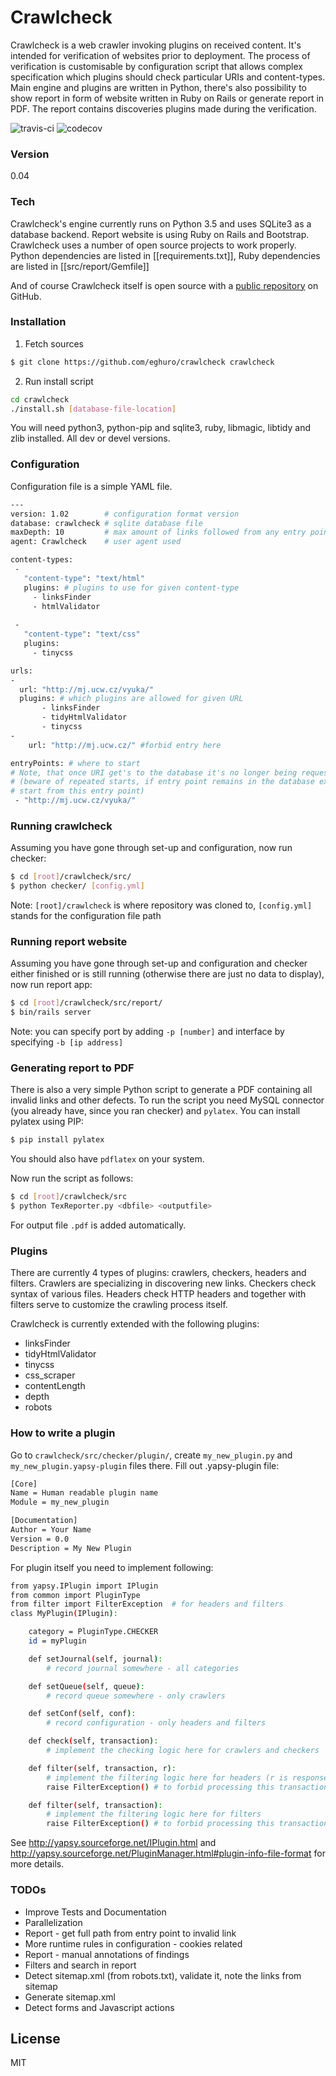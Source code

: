# Crawlcheck

Crawlcheck is a web crawler invoking plugins on received content. It's intended for verification of websites prior to deployment. The process of verification is customisable by configuration script that allows complex specification which plugins should check particular URIs and content-types. Main engine and plugins are written in Python, there's also possibility to show report in form of website written in Ruby on Rails or generate report in PDF. The report contains discoveries plugins made during the verification.

![travis-ci](https://api.travis-ci.org/eghuro/crawlcheck.svg?branch=master) ![codecov](https://img.shields.io/codecov/c/github/eghuro/crawlcheck/master.svg)

### Version
0.04

### Tech

Crawlcheck's engine currently runs on Python 3.5 and uses SQLite3 as a database backend. Report website is using Ruby on Rails and Bootstrap.
Crawlcheck uses a number of open source projects to work properly. Python dependencies are listed in [[requirements.txt]], Ruby dependencies are listed in [[src/report/Gemfile]]

And of course Crawlcheck itself is open source with a [public repository](https://github.com/eghuro/crawlcheck) on GitHub.

### Installation

1) Fetch sources
```sh
$ git clone https://github.com/eghuro/crawlcheck crawlcheck
```

2) Run install script
```sh
cd crawlcheck
./install.sh [database-file-location]
```
You will need python3, python-pip and sqlite3, ruby, libmagic, libtidy and zlib installed. All dev or devel versions.

### Configuration
Configuration file is a simple YAML file.
```sh
---
version: 1.02        # configuration format version
database: crawlcheck # sqlite database file
maxDepth: 10         # max amount of links followed from any entry point
agent: Crawlcheck    # user agent used

content-types:
 -
   "content-type": "text/html"
   plugins: # plugins to use for given content-type
     - linksFinder
     - htmlValidator
     
 -
   "content-type": "text/css"
   plugins:
     - tinycss

urls:
-
  url: "http://mj.ucw.cz/vyuka/"
  plugins: # which plugins are allowed for given URL
       - linksFinder
       - tidyHtmlValidator
       - tinycss
-
    url: "http://mj.ucw.cz/" #forbid entry here

entryPoints: # where to start
# Note, that once URI get's to the database it's no longer being requested 
# (beware of repeated starts, if entry point remains in the database execution won't 
# start from this entry point)
 - "http://mj.ucw.cz/vyuka/"
```

### Running crawlcheck
Assuming you have gone through set-up and configuration, now run checker:
```sh
$ cd [root]/crawlcheck/src/
$ python checker/ [config.yml]
```
Note: ```[root]/crawlcheck``` is where repository was cloned to, ```[config.yml]``` stands for the configuration file path

### Running report website
Assuming you have gone through set-up and configuration and checker either finished or is still running (otherwise there are just no data to display), now run report app:
```sh
$ cd [root]/crawlcheck/src/report/
$ bin/rails server
```
Note: you can specify port by adding ```-p [number]``` and interface by specifying ```-b [ip address]```

### Generating report to PDF
There is also a very simple Python script to generate a PDF containing all invalid links and other defects.
To run the script you need MySQL connector (you already have, since you ran checker) and ``pylatex``.
You can install pylatex using PIP:
```sh
$ pip install pylatex
```
You should also have ```pdflatex``` on your system.

Now run the script as follows:
```sh
$ cd [root]/crawlcheck/src
$ python TexReporter.py <dbfile> <outputfile>
```
For output file ``.pdf`` is added automatically.


### Plugins

There are currently 4 types of plugins: crawlers, checkers, headers and filters. Crawlers are specializing in discovering new links. Checkers check syntax of various files. Headers check HTTP headers and together with filters serve to customize the crawling process itself.

Crawlcheck is currently extended with the following plugins:

* linksFinder
* tidyHtmlValidator
* tinycss
* css_scraper
* contentLength
* depth
* robots

### How to write a plugin

Go to ``crawlcheck/src/checker/plugin/``, create ``my_new_plugin.py`` and ``my_new_plugin.yapsy-plugin`` files there.
Fill out .yapsy-plugin file:
```sh
[Core]
Name = Human readable plugin name
Module = my_new_plugin

[Documentation]
Author = Your Name
Version = 0.0
Description = My New Plugin
```

For plugin itself you need to implement following:
```sh
from yapsy.IPlugin import IPlugin
from common import PluginType
from filter import FilterException  # for headers and filters
class MyPlugin(IPlugin):

    category = PluginType.CHECKER
    id = myPlugin

    def setJournal(self, journal):
        # record journal somewhere - all categories

    def setQueue(self, queue):
        # record queue somewhere - only crawlers

    def setConf(self, conf):
        # record configuration - only headers and filters

    def check(self, transaction):
        # implement the checking logic here for crawlers and checkers

    def filter(self, transaction, r):
        # implement the filtering logic here for headers (r is response from HEAD request)
        raise FilterException() # to forbid processing this transaction

    def filter(self, transaction):
        # implement the filtering logic here for filters
        raise FilterException() # to forbid processing this transaction
```

See http://yapsy.sourceforge.net/IPlugin.html and http://yapsy.sourceforge.net/PluginManager.html#plugin-info-file-format for more details.

### TODOs

 - Improve Tests and Documentation
 - Parallelization
 - Report - get full path from entry point to invalid link
 - More runtime rules in configuration - cookies related
 - Report - manual annotations of findings
 - Filters and search in report
 - Detect sitemap.xml (from robots.txt), validate it, note the links from sitemap
 - Generate sitemap.xml
 - Detect forms and Javascript actions

License
----

MIT
